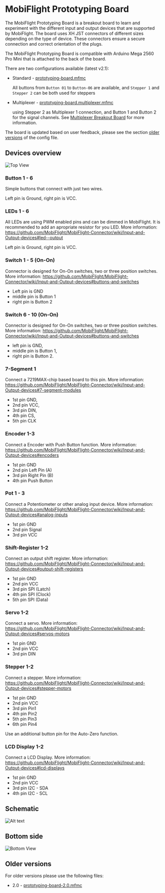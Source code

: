 # MobiFlight Prototyping Board
The MobiFlight Prototyping Board is a breakout board to learn and experiment with the different input and output devices that are supported by MobiFlight.
The board uses XH JST connectors of different sizes depending on the type of device. These connectors ensure a secure connection and correct orientation of the plugs.

The MobiFlight Prototyping Board is compatible with Arduino Mega 2560 Pro Mini that is attached to the back of the board.

There are two configurations available (latest v2.1):
* Standard - [prototyping-board.mfmc](prototyping-board.mfmc)

  All buttons from `Button 01` to `Button-06` are available, and `Stepper 1` and `Stepper 2` can be both used for steppers 
* Multiplexer - [prototyping-board.multiplexer.mfmc](prototyping-board.multiplexer.mfmc)

  using Stepper 2 as Multiplexer 1 connection, and Button 1 and Button 2 for the signal channels. See [Multiplexer Breakout Board](../breakout-multiplexer/README.md) for more information.

The board is updated based on user feedback, please see the section [older versions](#older-versions) of the config file.
## Devices overview

![Top View](prototyping-board-top.png)

### Button 1 - 6
Simple buttons that connect with just two wires.

Left pin is Ground, right pin is VCC.

### LEDs 1 - 6
All LEDs are using PWM enabled pins and can be dimmed in MobiFlight.
It is recommended to add an apropriate resistor for you LED. 
More information: https://github.com/MobiFlight/MobiFlight-Connector/wiki/Input-and-Output-devices#led--output

Left pin is Ground, right pin is VCC.

### Switch 1 - 5 (On-On)
Connector is designed for On-On switches, two or three position switches.
More information: https://github.com/MobiFlight/MobiFlight-Connector/wiki/Input-and-Output-devices#buttons-and-switches

* Left pin is GND
* middle pin is Button 1 
* right pin is Button 2

### Switch 6 - 10 (On-On)
Connector is designed for On-On switches, two or three position switches.
More information: https://github.com/MobiFlight/MobiFlight-Connector/wiki/Input-and-Output-devices#buttons-and-switches

* left pin is GND,
* middle pin is Button 1, 
* right pin is Button 2.

### 7-Segment 1
Connect a 7219MAX-chip based board to this pin.
More information: https://github.com/MobiFlight/MobiFlight-Connector/wiki/Input-and-Output-devices#7-segment-modules

* 1st pin GND,
* 2nd pin VCC,
* 3rd pin DIN,
* 4th pin CS,
* 5th pin CLK

### Encoder 1-3
Connect a Encoder with Push Button function.
More information: https://github.com/MobiFlight/MobiFlight-Connector/wiki/Input-and-Output-devices#encoders

* 1st pin GND
* 2nd pin Left Pin (A)
* 3rd pin Right Pin (B)
* 4th pin Push Button

### Pot 1 - 3
Connect a Potentiometer or other analog input device.
More information: https://github.com/MobiFlight/MobiFlight-Connector/wiki/Input-and-Output-devices#analog-inputs

* 1st pin GND
* 2nd pin Signal
* 3rd pin VCC

### Shift-Register 1-2
Connect an output shift register.
More information: https://github.com/MobiFlight/MobiFlight-Connector/wiki/Input-and-Output-devices#output-shift-registers

* 1st pin GND
* 2nd pin VCC
* 3rd pin SPI (Latch)
* 4th pin SPI (Clock)
* 5th pin SPI (Data)

### Servo 1-2
Connect a servo. More information: https://github.com/MobiFlight/MobiFlight-Connector/wiki/Input-and-Output-devices#servos-motors

* 1st pin GND 
* 2nd pin VCC
* 3rd pin DIN

### Stepper 1-2
Connect a stepper. More information: https://github.com/MobiFlight/MobiFlight-Connector/wiki/Input-and-Output-devices#stepper-motors

* 1st pin GND
* 2nd pin VCC
* 3rd pin Pin1 
* 4th pin Pin2
* 5th pin Pin3
* 6th pin Pin4

Use an additional button pin for the Auto-Zero function.

### LCD Display 1-2
Connect a LCD Display. More information: https://github.com/MobiFlight/MobiFlight-Connector/wiki/Input-and-Output-devices#lcd-displays

* 1st pin GND
* 2nd pin VCC
* 3rd pin I2C - SDA
* 4th pin I2C - SCL

## Schematic
![Alt text](schematic.png)

## Bottom side
![Bottom View](prototyping-board-bottom.png)

## Older versions
For older versions please use the following files:
* 2.0 - [prototyping-board-2.0.mfmc](prototyping-board-2.0.mfmc)



